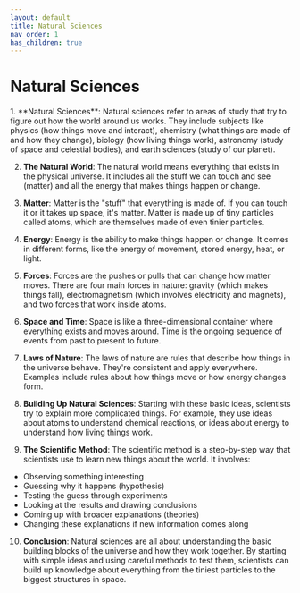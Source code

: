 ```yaml
---
layout: default
title: Natural Sciences
nav_order: 1
has_children: true
---
```


# **Natural Sciences**
<p>
1. **Natural Sciences**: Natural sciences refer to areas of study that try to figure out how the world around us works. They include subjects like physics (how things move and interact), chemistry (what things are made of and how they change), biology (how living things work), astronomy (study of space and celestial bodies), and earth sciences (study of our planet).
</p>

2. **The Natural World**: The natural world means everything that exists in the physical universe. It includes all the stuff we can touch and see (matter) and all the energy that makes things happen or change.

3. **Matter**: Matter is the "stuff" that everything is made of. If you can touch it or it takes up space, it's matter. Matter is made up of tiny particles called atoms, which are themselves made of even tinier particles.

4. **Energy**: Energy is the ability to make things happen or change. It comes in different forms, like the energy of movement, stored energy, heat, or light.

5. **Forces**: Forces are the pushes or pulls that can change how matter moves. There are four main forces in nature: gravity (which makes things fall), electromagnetism (which involves electricity and magnets), and two forces that work inside atoms.

6. **Space and Time**: Space is like a three-dimensional container where everything exists and moves around. Time is the ongoing sequence of events from past to present to future.

7. **Laws of Nature**: The laws of nature are rules that describe how things in the universe behave. They're consistent and apply everywhere. Examples include rules about how things move or how energy changes form.

8. **Building Up Natural Sciences**: Starting with these basic ideas, scientists try to explain more complicated things. For example, they use ideas about atoms to understand chemical reactions, or ideas about energy to understand how living things work.

9. **The Scientific Method**: The scientific method is a step-by-step way that scientists use to learn new things about the world. It involves:
* Observing something interesting
* Guessing why it happens (hypothesis)
* Testing the guess through experiments
* Looking at the results and drawing conclusions
* Coming up with broader explanations (theories)
* Changing these explanations if new information comes along

10. **Conclusion**: Natural sciences are all about understanding the basic building blocks of the universe and how they work together. By starting with simple ideas and using careful methods to test them, scientists can build up knowledge about everything from the tiniest particles to the biggest structures in space.
